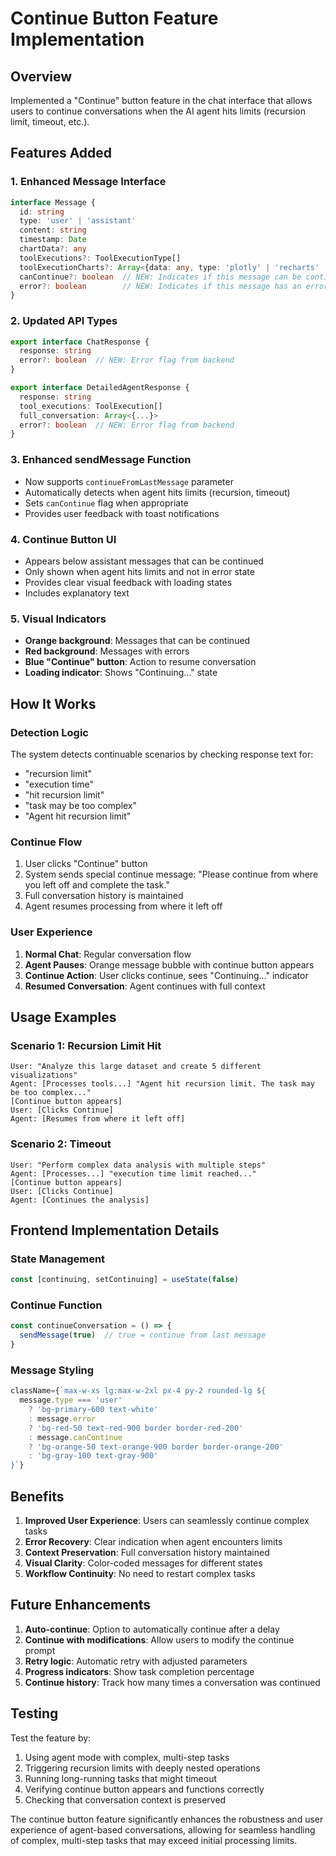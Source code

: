 # Continue Button Feature Implementation

## Overview
Implemented a "Continue" button feature in the chat interface that allows users to continue conversations when the AI agent hits limits (recursion limit, timeout, etc.).

## Features Added

### 1. Enhanced Message Interface
```typescript
interface Message {
  id: string
  type: 'user' | 'assistant'
  content: string
  timestamp: Date
  chartData?: any
  toolExecutions?: ToolExecutionType[]
  toolExecutionCharts?: Array<{data: any, type: 'plotly' | 'recharts' | 'unknown', executionIndex: number}>
  canContinue?: boolean  // NEW: Indicates if this message can be continued
  error?: boolean        // NEW: Indicates if this message has an error
}
```

### 2. Updated API Types
```typescript
export interface ChatResponse {
  response: string
  error?: boolean  // NEW: Error flag from backend
}

export interface DetailedAgentResponse {
  response: string
  tool_executions: ToolExecution[]
  full_conversation: Array<{...}>
  error?: boolean  // NEW: Error flag from backend
}
```

### 3. Enhanced sendMessage Function
- Now supports `continueFromLastMessage` parameter
- Automatically detects when agent hits limits (recursion, timeout)
- Sets `canContinue` flag when appropriate
- Provides user feedback with toast notifications

### 4. Continue Button UI
- Appears below assistant messages that can be continued
- Only shown when agent hits limits and not in error state
- Provides clear visual feedback with loading states
- Includes explanatory text

### 5. Visual Indicators
- **Orange background**: Messages that can be continued
- **Red background**: Messages with errors
- **Blue "Continue" button**: Action to resume conversation
- **Loading indicator**: Shows "Continuing..." state

## How It Works

### Detection Logic
The system detects continuable scenarios by checking response text for:
- "recursion limit"
- "execution time"
- "hit recursion limit"
- "task may be too complex"
- "Agent hit recursion limit"

### Continue Flow
1. User clicks "Continue" button
2. System sends special continue message: "Please continue from where you left off and complete the task."
3. Full conversation history is maintained
4. Agent resumes processing from where it left off

### User Experience
1. **Normal Chat**: Regular conversation flow
2. **Agent Pauses**: Orange message bubble with continue button appears
3. **Continue Action**: User clicks continue, sees "Continuing..." indicator
4. **Resumed Conversation**: Agent continues with full context

## Usage Examples

### Scenario 1: Recursion Limit Hit
```
User: "Analyze this large dataset and create 5 different visualizations"
Agent: [Processes tools...] "Agent hit recursion limit. The task may be too complex..."
[Continue button appears]
User: [Clicks Continue]
Agent: [Resumes from where it left off]
```

### Scenario 2: Timeout
```
User: "Perform complex data analysis with multiple steps"
Agent: [Processes...] "execution time limit reached..."
[Continue button appears]
User: [Clicks Continue]
Agent: [Continues the analysis]
```

## Frontend Implementation Details

### State Management
```typescript
const [continuing, setContinuing] = useState(false)
```

### Continue Function
```typescript
const continueConversation = () => {
  sendMessage(true)  // true = continue from last message
}
```

### Message Styling
```typescript
className={`max-w-xs lg:max-w-2xl px-4 py-2 rounded-lg ${
  message.type === 'user'
    ? 'bg-primary-600 text-white'
    : message.error
    ? 'bg-red-50 text-red-900 border border-red-200'
    : message.canContinue
    ? 'bg-orange-50 text-orange-900 border border-orange-200'
    : 'bg-gray-100 text-gray-900'
}`}
```

## Benefits

1. **Improved User Experience**: Users can seamlessly continue complex tasks
2. **Error Recovery**: Clear indication when agent encounters limits
3. **Context Preservation**: Full conversation history maintained
4. **Visual Clarity**: Color-coded messages for different states
5. **Workflow Continuity**: No need to restart complex tasks

## Future Enhancements

1. **Auto-continue**: Option to automatically continue after a delay
2. **Continue with modifications**: Allow users to modify the continue prompt
3. **Retry logic**: Automatic retry with adjusted parameters
4. **Progress indicators**: Show task completion percentage
5. **Continue history**: Track how many times a conversation was continued

## Testing

Test the feature by:
1. Using agent mode with complex, multi-step tasks
2. Triggering recursion limits with deeply nested operations
3. Running long-running tasks that might timeout
4. Verifying continue button appears and functions correctly
5. Checking that conversation context is preserved

The continue button feature significantly enhances the robustness and user experience of agent-based conversations, allowing for seamless handling of complex, multi-step tasks that may exceed initial processing limits.
